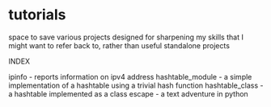 # tutorials

space to save various projects designed for sharpening my skills that I might want to refer back to, rather than useful standalone projects

INDEX

ipinfo - reports information on ipv4 address
hashtable_module - a simple implementation of a hashtable using a trivial hash function
hashtable_class - a hashtable implemented as a class
escape - a text adventure in python
